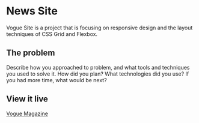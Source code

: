 # News Site

Vogue Site is a project that is focusing on responsive design and the layout techniques of CSS Grid and Flexbox.

## The problem

Describe how you approached to problem, and what tools and techniques you used to solve it. How did you plan? What technologies did you use? If you had more time, what would be next?

## View it live

[Vogue Magazine](https://technigo-project-news-site.netlify.app/)
